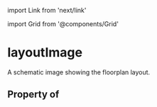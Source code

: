 import Link from 'next/link'
  
import Grid from '@components/Grid'

# layoutImage

A schematic image showing the floorplan layout.

## Property of



